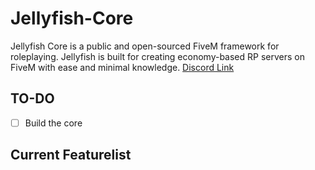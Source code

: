 # Jellyfish-Core

Jellyfish Core is a public and open-sourced FiveM framework for roleplaying. Jellyfish is built for creating economy-based RP servers on FiveM with ease and minimal knowledge.
[Discord Link](https://discord.gg/4PWE7mM4pR)

## TO-DO

- [ ] Build the core

## Current Featurelist

